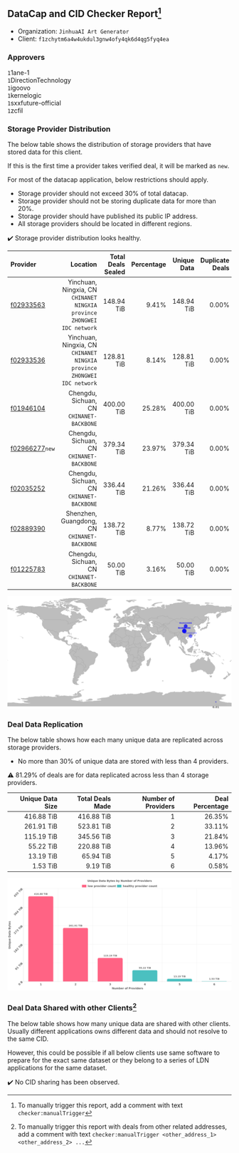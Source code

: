 ## DataCap and CID Checker Report[^1]
 - Organization: `JinhuaAI Art Generator`
 - Client: `f1zchytm6a4w4ukdul3gnw4ofy4qk6d4qg5fyq4ea`
### Approvers
`1`1ane-1<br/>`1`DirectionTechnology<br/>`1`igoovo<br/>`1`kernelogic<br/>`1`sxxfuture-official<br/>`1`zcfil


### Storage Provider Distribution
The below table shows the distribution of storage providers that have stored data for this client.

If this is the first time a provider takes verified deal, it will be marked as `new`.

For most of the datacap application, below restrictions should apply.
 - Storage provider should not exceed 30% of total datacap.
 - Storage provider should not be storing duplicate data for more than 20%.
 - Storage provider should have published its public IP address.
 - All storage providers should be located in different regions.

✔️ Storage provider distribution looks healthy.

| Provider                                                    |                                                                   Location | Total Deals Sealed | Percentage | Unique Data | Duplicate Deals |
| :---------------------------------------------------------- | -------------------------------------------------------------------------: | -----------------: | ---------: | ----------: | --------------: |
| [f02933563](https://filfox.info/en/address/f02933563)       | Yinchuan, Ningxia, CN<br/>`CHINANET NINGXIA province ZHONGWEI IDC network` |         148.94 TiB |      9.41% |  148.94 TiB |           0.00% |
| [f02933536](https://filfox.info/en/address/f02933536)       | Yinchuan, Ningxia, CN<br/>`CHINANET NINGXIA province ZHONGWEI IDC network` |         128.81 TiB |      8.14% |  128.81 TiB |           0.00% |
| [f01946104](https://filfox.info/en/address/f01946104)       |                               Chengdu, Sichuan, CN<br/>`CHINANET-BACKBONE` |         400.00 TiB |     25.28% |  400.00 TiB |           0.00% |
| [f02966277](https://filfox.info/en/address/f02966277)`new`  |                               Chengdu, Sichuan, CN<br/>`CHINANET-BACKBONE` |         379.34 TiB |     23.97% |  379.34 TiB |           0.00% |
| [f02035252](https://filfox.info/en/address/f02035252)       |                               Chengdu, Sichuan, CN<br/>`CHINANET-BACKBONE` |         336.44 TiB |     21.26% |  336.44 TiB |           0.00% |
| [f02889390](https://filfox.info/en/address/f02889390)       |                            Shenzhen, Guangdong, CN<br/>`CHINANET-BACKBONE` |         138.72 TiB |      8.77% |  138.72 TiB |           0.00% |
| [f01225783](https://filfox.info/en/address/f01225783)       |                               Chengdu, Sichuan, CN<br/>`CHINANET-BACKBONE` |          50.00 TiB |      3.16% |   50.00 TiB |           0.00% |

<img src="https://raw.githubusercontent.com/data-preservation-programs/filplus-checker-assets/main/filecoin-project/filecoin-plus-large-datasets/issues/2300/1711935199432.png"/>

### Deal Data Replication
The below table shows how each many unique data are replicated across storage providers.

- No more than 30% of unique data are stored with less than 4 providers.

⚠️ 81.29% of deals are for data replicated across less than 4 storage providers.

| Unique Data Size | Total Deals Made | Number of Providers | Deal Percentage |
| ---------------: | ---------------: | ------------------: | --------------: |
|       416.88 TiB |       416.88 TiB |                   1 |          26.35% |
|       261.91 TiB |       523.81 TiB |                   2 |          33.11% |
|       115.19 TiB |       345.56 TiB |                   3 |          21.84% |
|        55.22 TiB |       220.88 TiB |                   4 |          13.96% |
|        13.19 TiB |        65.94 TiB |                   5 |           4.17% |
|         1.53 TiB |         9.19 TiB |                   6 |           0.58% |

<img src="https://raw.githubusercontent.com/data-preservation-programs/filplus-checker-assets/main/filecoin-project/filecoin-plus-large-datasets/issues/2300/1711935200457.png"/>

### Deal Data Shared with other Clients[^3]
The below table shows how many unique data are shared with other clients.
Usually different applications owns different data and should not resolve to the same CID.

However, this could be possible if all below clients use same software to prepare for the exact same dataset or they belong to a series of LDN applications for the same dataset.

✔️ No CID sharing has been observed.

[^1]: To manually trigger this report, add a comment with text `checker:manualTrigger`

[^2]: Deals from those addresses are combined into this report as they are specified with `checker:manualTrigger`

[^3]: To manually trigger this report with deals from other related addresses, add a comment with text `checker:manualTrigger <other_address_1> <other_address_2> ...`
